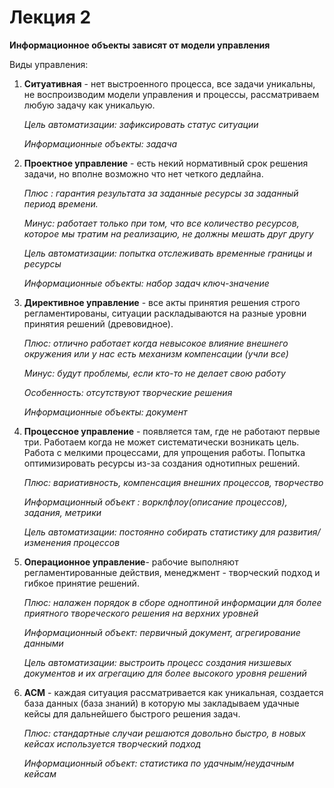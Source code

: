 # Лекция 2

__Информационное объекты зависят от модели управления__

Виды управления:

1) **Ситуативная** - нет выстроенного процесса, все задачи уникальны, не воспроизводим модели управления и процессы, рассматриваем любую задачу как уникальую.
    
     _Цель автоматизации: зафиксировать статус ситуации_

    _Информационные объекты: задача_


2) **Проектное управление** - есть некий нормативный срок решения задачи, но вполне возможно что нет четкого дедлайна.

    _Плюс : гарантия результата за заданные ресурсы за заданный период времени._

    _Минус: работает только при том, что все количество ресурсов, которое мы тратим на реализацию, не должны мешать друг другу_

    _Цель автоматизации: попытка отслеживать временные границы и ресурсы_

    _Информационные объекты: набор задач ключ-значение_

3) **Директивное управление** - все акты принятия решения строго регламентированы, ситуации раскладываются на разные уровни принятия решений (древовидное). 

    _Плюс: отлично работает когда невысокое влияние внешнего окружения или у нас есть механизм компенсации (учли все)_

    _Минус: будут проблемы, если кто-то не делает свою работу_

    _Особенность: отсутствуют творческие решения_

    _Информационные объекты: документ_

4) **Процессное управление** - появляется там, где не работают первые три. Работаем когда не может систематически возникать цель. Работа с мелкими процессами, для упрощения работы.
Попытка оптимизировать ресурсы из-за создания однотипных решений.

    _Плюс: вариативность, компенсация внешних процессов, творчество_

    _Информационный объект : ворклфлоу(описание процессов), задания, метрики_

    _Цель автоматизации: постоянно собирать статистику для развития/изменения процессов_

5) **Операционное управление**- рабочие выполняют регламентированные действия, менеджмент - творческий подход и гибкое принятие решений. 

    _Плюс: налажен порядок в сборе одноптиной информации для более приятного твореческого решения на верхних уровней_

    _Информационный объект: первичный документ, агрегирование данными_

    _Цель автоматизации: выстроить процесс создания низшевых документов и их агрегацию для более высокого уровня решений_

6) **ACM** - каждая ситуация рассматривается как уникальная, создается база данных (база знаний) в которую мы закладываем удачные кейсы для дальнейшего быстрого решения задач.

    _Плюс: стандартные случаи решаются довольно быстро, в новых кейсах используется творческий подход_

    _Информационный объект: статистика по удачным/неудачным кейсам_